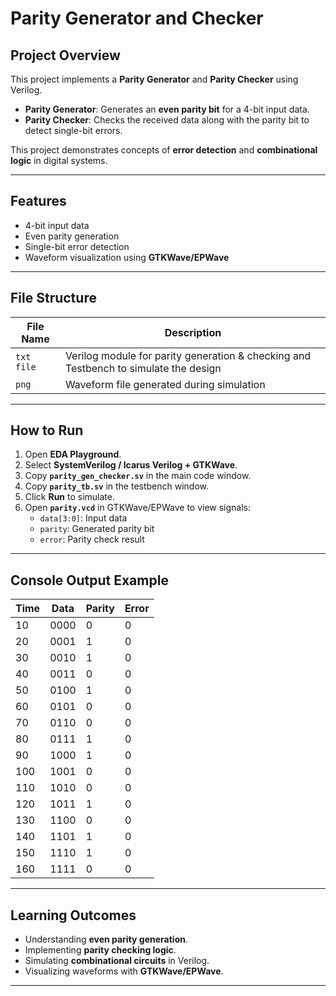 # Parity Generator and Checker

## Project Overview
This project implements a **Parity Generator** and **Parity Checker** using Verilog.  
- **Parity Generator**: Generates an **even parity bit** for a 4-bit input data.  
- **Parity Checker**: Checks the received data along with the parity bit to detect single-bit errors.  

This project demonstrates concepts of **error detection** and **combinational logic** in digital systems.

---

## Features
- 4-bit input data
- Even parity generation
- Single-bit error detection
- Waveform visualization using **GTKWave/EPWave**

---

## File Structure
| File Name               | Description                                      |
|-------------------------|--------------------------------------------------|
| `txt file ` | Verilog module for parity generation & checking and Testbench to simulate the design          
| `png`        | Waveform file generated during simulation      |

---

## How to Run
1. Open **EDA Playground**.
2. Select **SystemVerilog / Icarus Verilog + GTKWave**.
3. Copy **`parity_gen_checker.sv`** in the main code window.
4. Copy **`parity_tb.sv`** in the testbench window.
5. Click **Run** to simulate.
6. Open **`parity.vcd`** in GTKWave/EPWave to view signals:
   - `data[3:0]`: Input data
   - `parity`: Generated parity bit
   - `error`: Parity check result

---

## Console Output Example
| Time | Data  | Parity | Error |
|------|-------|--------|-------|
| 10   | 0000  | 0      | 0     |
| 20   | 0001  | 1      | 0     |
| 30   | 0010  | 1      | 0     |
| 40   | 0011  | 0      | 0     |
| 50   | 0100  | 1      | 0     |
| 60   | 0101  | 0      | 0     |
| 70   | 0110  | 0      | 0     |
| 80   | 0111  | 1      | 0     |
| 90   | 1000  | 1      | 0     |
| 100  | 1001  | 0      | 0     |
| 110  | 1010  | 0      | 0     |
| 120  | 1011  | 1      | 0     |
| 130  | 1100  | 0      | 0     |
| 140  | 1101  | 1      | 0     |
| 150  | 1110  | 1      | 0     |
| 160  | 1111  | 0      | 0     |

---

## Learning Outcomes
- Understanding **even parity generation**.
- Implementing **parity checking logic**.
- Simulating **combinational circuits** in Verilog.
- Visualizing waveforms with **GTKWave/EPWave**.

---

